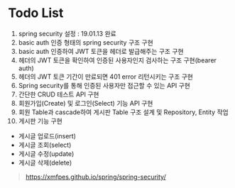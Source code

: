 # Todo List

1. spring security 설정 : 19.01.13 완료
2. basic auth 인증 형태의 spring security 구조 구현
3. basic auth 인증하여 JWT 토큰을 헤더로 발급해주는 구조 구현
4. 헤더의 JWT 토큰을 확인하여 인증된 사용자인지 검사하는 구조 구현(bearer auth)
5. 헤더의 JWT 토큰 기간이 만료되면 401 error 리턴시키는 구조 구현
6. Spring security를 통해 인증된 사용자만 접근할 수 있는 API 구현
7. 간단한 CRUD 테스트 API 구현
8. 회원가입(Create) 및 로그인(Select) 기능 API 구현
9. 회원 Table과 cascade하여 게시판 Table 구조 설계 및 Repository, Entity 작업
10. 게시판 기능 구현
 - 게시글 업로드(insert)
 - 게시글 조회(select)
 - 게시글 수정(update)
 - 게시글 삭제(delete)

> https://xmfpes.github.io/spring/spring-security/
